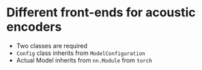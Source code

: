 # Different front-ends for acoustic encoders

- Two classes are required
- `Config` class inherits from `ModelConfiguration`
- Actual Model inherits from `nn.Module` from `torch`